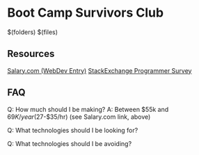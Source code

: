 # Boot Camp Survivors Club
$(folders)
$(files)

## Resources
[Salary.com (WebDev Entry)](https://swz.salary.com/SalaryWizard/Web-Applications-Developer-I-Salary-Details-Richmond-VA.aspx?&edu=EDLEV2&yrs=0&drpt=DR01&rptto=RL05&pfm=PR02)
[StackExchange Programmer Survey](https://insights.stackoverflow.com/survey/2019)


## FAQ
Q: How much should I be making?
A: Between $55k and $69K/year ($27-$35/hr) (see Salary.com link, above)

Q: What technologies should I be looking for?

Q: What technologies should I be avoiding?

<!--stackedit_data:
eyJoaXN0b3J5IjpbMTc2OTY3NTk0MV19
-->